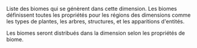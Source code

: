 Liste des biomes qui se génèrent dans cette dimension. Les biomes définissent toutes les propriétés pour les régions des dimensions comme les types de plantes, les arbres, structures, et les apparitions d'entités.

Les biomes seront distribués dans la dimension selon les propriétés de biome.